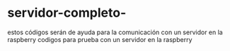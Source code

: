 # servidor-completo-
estos códigos serán de ayuda para la comunicación con un servidor en la raspberry 
codigos para prueba con un servidor en la raspberry 
